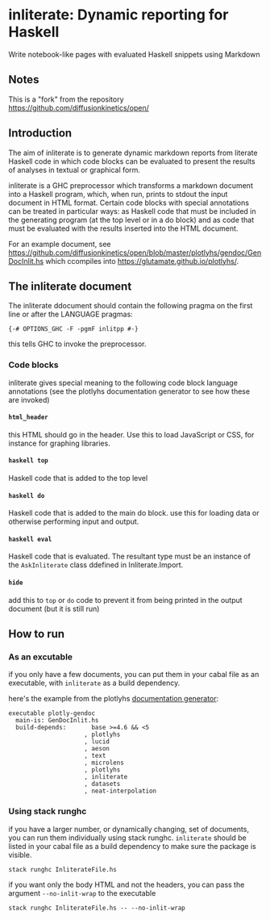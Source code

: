 # inliterate: Dynamic reporting for Haskell

Write notebook-like pages with evaluated Haskell snippets using Markdown

## Notes

This is a "fork" from the repository https://github.com/diffusionkinetics/open/

## Introduction

The aim of inliterate is to generate dynamic markdown reports from literate Haskell code in which
code blocks can be evaluated to present the results of analyses in textual or graphical form.

inliterate is a GHC preprocessor which transforms a markdown document into a Haskell program,
which, when run, prints to stdout the input document in HTML format. Certain code blocks with special
annotations can be treated in particular ways: as Haskell code that must be included in the
generating program (at the top level or in a do block) and as code that must be evaluated with the results
inserted into the HTML document.

For an example document, see https://github.com/diffusionkinetics/open/blob/master/plotlyhs/gendoc/GenDocInlit.hs which
ccompiles into https://glutamate.github.io/plotlyhs/.

## The inliterate document

The inliterate ddocument should contain the following pragma on the first line or after the LANGUAGE pragmas:

```
{-# OPTIONS_GHC -F -pgmF inlitpp #-}
```

this tells GHC to invoke the preprocessor.

### Code blocks

inliterate gives special meaning to the following code block language annotations (see the plotlyhs documentation
generator to see how these are invoked)

#### `html_header`

this HTML should go in the header. Use this to load JavaScript or CSS, for instance for graphing libraries.

#### `haskell top`

Haskell code that is added to the top level

#### `haskell do`

Haskell code that is added to the main do block. use this for loading data or otherwise performing input and output.

#### `haskell eval`

Haskell code that is evaluated. The resultant type must be an instance of the `AskInliterate` class ddefined in
Inliterate.Import.

#### `hide`

add this to `top` or `do` code to prevent it from being printed in the output document (but it is still run)

## How to run

### As an excutable

if you only have a few documents, you can put them in your cabal file as an executable, with `inliterate` as a build dependency.

here's the example from the plotlyhs [documentation generator](https://github.com/diffusionkinetics/open/blob/bf3e3211f936d1c66ee5f4828a6e26d4a2d5df76/plotlyhs/gendoc/plotly-gendoc.cabal#L15-L26):

```
executable plotly-gendoc
  main-is: GenDocInlit.hs
  build-depends:       base >=4.6 && <5
                     , plotlyhs
                     , lucid
                     , aeson
                     , text
                     , microlens
                     , plotlyhs
                     , inliterate
                     , datasets
                     , neat-interpolation
```

### Using stack runghc

if you have a larger number, or dynamically changing, set of documents, you can run them individually using stack runghc. `inliterate`
should be listed in your cabal file as a build dependency to make sure the package is visible.

```
stack runghc InliterateFile.hs
```

if you want only the body HTML and not the headers, you can pass the argument `--no-inlit-wrap` to the executable

```
stack runghc InliterateFile.hs -- --no-inlit-wrap
```
